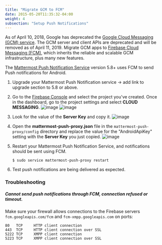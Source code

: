 ```yaml
---
title: "Migrate GCM to FCM"
date: 2015-05-20T11:35:32-04:00
weight: 4
subsection: "Setup Push Notifications"
---
```


As of April 10, 2018, Google has deprecated the [Google Cloud Messaging (GCM) service](https://developers.google.com/cloud-messaging/gcm). The GCM server and client APIs are deprecated and will be removed as of April 11, 2019. Migrate GCM apps to [Firebase Cloud Messaging (FCM)](http://firebase.google.com/docs/cloud-messaging/), which inherits the reliable and scalable GCM infrastructure, plus many new features.

The [Mattermost Push Notification Service](https://github.com/mattermost/mattermost-push-proxy/releases) version 5.8+ uses FCM to send Push notifications for Android.

1. Upgrade your Mattermost Push Notification service -> add link to upgrade section  to 5.8 or above.
2. Go to the [Firebase Console](https://console.firebase.google.com) and select the project you've created. Once in the dashboard, go to the project settings and select **CLOUD MESSAGING**.
![image](/img/mobile/firebase_settings.png)
![image](/img/mobile/firebase_cloud_messaging.png)
 
3. Look for the value of the **Server Key** and copy it.
![image](/img/mobile/firebase_server_key.png)

4. Open the **mattermost-push-proxy.json** file in the `mattermost-push-proxy/config` directory and replace the value for the "AndroidApiKey" setting with the **Server Key** you just copied.
![image](/img/mobile/proxy-config.png)

5. Restart your Mattermost Push Notification Service, and notifications should be sent using FCM.
   ```
   $ sudo service mattermost-push-proxy restart
    ```

6. Test push notifications are being delivered as expected.


### Troubleshooting

##### Cannot send push notifications through FCM, connection refused or timeout.

Make sure your firewall allows connections to the Firebase servers `fcm.googleapis.com/fcm` and `fcm-xmpp.googleapis.com` on ports:
```
80   TCP     HTTP client connection
443  TCP     HTTP client connection over SSL
5222 TCP     XMPP client connection  
5223 TCP     XMPP client connection over SSL  
```
